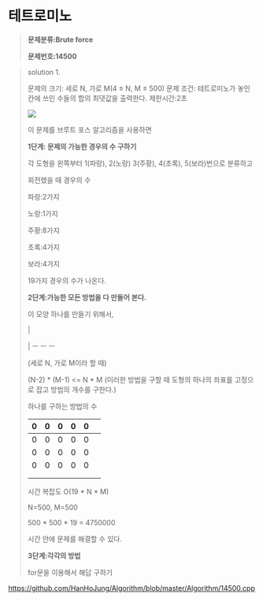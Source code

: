 # 테트로미노

> **문제분류:Brute force**
>
> **문제번호:14500**

> solution 1.
>
> 문제의 크기: 세로 N, 가로 M(4 ≤ N, M ≤ 500)
> 문제 조건: 테트로미노가 놓인 칸에 쓰인 수들의 합의 최댓값을 출력한다.
> 제한시간:2초
>
> ![](https://onlinejudgeimages.s3-ap-northeast-1.amazonaws.com/problem/14500/1.png)
>
> 이 문제를 브루트 포스 알고리즘을 사용하면
>
>
>
> **1단계: 문제의 가능한 경우의 수 구하기**
>
> 각 도형을 왼쪽부터 1(파랑), 2(노랑) 3(주황), 4(초록), 5(보라)번으로 분류하고
>
> 회전했을 때 경우의 수
>
> 파랑:2가지
>
> 노랑:1가지
>
> 주황:8가지
>
> 초록:4가지
>
> 보라:4가지
>
> 19가지 경우의 수가 나온다.
>
>
>
> **2단계:가능한 모든 방법을 다 만들어 본다.**
>
> 이 모양 하나를 만들기 위해서,
>
> |
>
> | ㅡ ㅡ ㅡ    
>
> (세로 N, 가로 M이라 할 때)
>
> (N-2) * (M-1) <= N * M (이러한 방법을 구할 때 도형의 하나의 좌표를 고정으로 잡고 방법의 개수를 구한다.)
>
> 하나를 구하는 방법의 수
>
> | 0    | 0    | 0    | 0    | 0    |      |
> | ---- | ---- | ---- | ---- | ---- | ---- |
> | 0    | 0    | 0    | 0    | 0    |      |
> | 0    | 0    | 0    | 0    | 0    |      |
> | 0    | 0    | 0    | 0    | 0    |      |
> |      |      |      |      |      |      |
> |      |      |      |      |      |      |
>
>
>
> 시간 복잡도 O(19 * N * M)
>
> N=500, M=500
>
> 500 * 500 * 19 = 4750000
>
> 시간 안에 문제를 해결할 수 있다.
>
>
>
> **3단계:각각의 방법**
>
> for문을 이용해서 해답 구하기
>
>
>

https://github.com/HanHoJung/Algorithm/blob/master/Algorithm/14500.cpp












